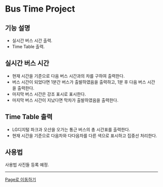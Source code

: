 Bus Time Project
==============

기능 설명
-------------
- 실시간 버스 시간 출력.
- Time Table 출력.

실시간 버스 시간
--------------

- 현재 시간을 기준으로 다음 버스 시간과의 차를 구하여 출력한다.
- 버스 시간이 되었다면 1분간 버스가 출발하였음을 출력하고, 1분 후 다음 버스 시간을 출력한다.
- 마지막 버스 시간은 강조 표시로 표시한다.
- 마지막 버스 시간이 지났다면 막차가 출발하였음을 출력한다.

Time Table 출력
--------------
- LG디지털 파크과 오산을 오가는 통근 버스의 총 시간표를 출력한다.
- 현재 시간을 기준으로 다음차와 다다음차를 다른 색으로 표시하고 집중선 처리한다.

사용법
--------------
사용법 사진들 등록 예정.




--------------
[Page로 이동하기](https://kimjunyeop.github.io/BusTime/)

